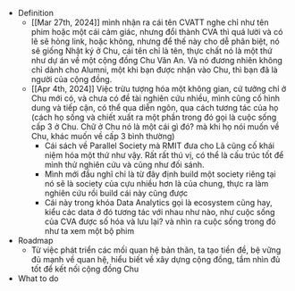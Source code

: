 - Definition
	- [[Mar 27th, 2024]] mình nhận ra cái tên CVATT nghe chỉ như tên phim hoặc một cái cảm giác, nhưng đổi thành CVA thì quá lười và có lẽ sẽ hỏng link, hoặc không, nhưng để thế này cho dễ phân biệt, nó sẽ giống Nhật ký ở Chu, cái tên chỉ là tên, thực chất nó là một thứ như dự án về một cộng đồng Chu Văn An. Và nó đương nhiên không chỉ dành cho Alumni, một khi bạn được nhận vào Chu, thì bạn đã là người của cộng đồng.
	- [[Apr 4th, 2024]] Việc trừu tượng hóa một không gian, cứ tưởng chỉ ở Chu mới có, và chưa có đề tài nghiên cứu nhiều, mình cũng cố hình dung và tiếp cận, có thể qua diễn ngôn, qua cách tương tác của họ (cách họ sống và chiết xuất ra một phần trong đó gọi là cuộc sống cấp 3 ở Chu. Chữ ở Chu nó là một cái gì đó? mà khi họ nói muốn về Chu, khác muốn về cấp 3 bình thường)
		- Cái sách về Parallel Society mà RMIT đưa cho Lã cũng cố khái niệm hóa một thứ như vậy. Rất rất thú vị, có thể là cấu trúc tốt để mình thử nghiên cứu và cũng như đối sánh.
		- Mình mới đầu nghĩ chỉ là từ đây định build một society riêng tại nó sẽ là society của cựu nhiều hơn là của chung, thực ra làm nghiên cứu rồi build cái này cũng được
		- Cái này trong khóa Data Analytics gọi là ecosystem cũng hay, kiểu các data ở đó tương tác với nhau như nào, như cuộc sống của CVA được số hóa và lưu lại? và nhìn ra cuộc sống trong đó như ta xem một bộ phim
- Roadmap
	- Từ việc phát triển các mối quan hệ bản thân, ta tạo tiền đề, bệ vững đủ mạnh về quan hệ, hiểu biết về xây dựng cộng đồng, tầm nhìn đủ tốt để kết nối cộng đồng Chu
- What to do
